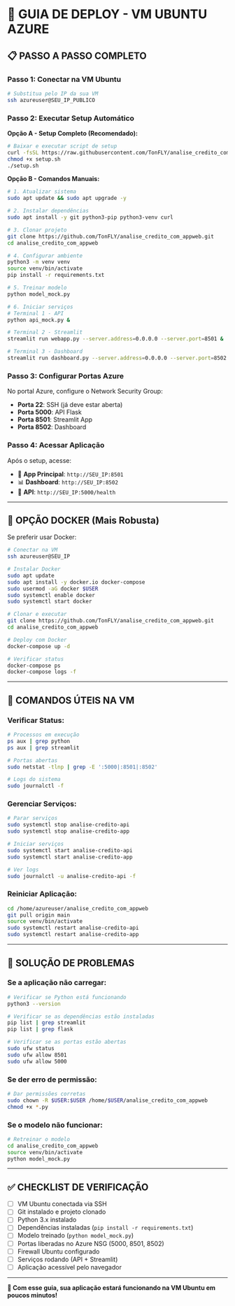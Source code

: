 # 🚀 GUIA DE DEPLOY - VM UBUNTU AZURE

## 📋 **PASSO A PASSO COMPLETO**

### **Passo 1: Conectar na VM Ubuntu**
```bash
# Substitua pelo IP da sua VM
ssh azureuser@SEU_IP_PUBLICO
```

### **Passo 2: Executar Setup Automático**

**Opção A - Setup Completo (Recomendado):**
```bash
# Baixar e executar script de setup
curl -fsSL https://raw.githubusercontent.com/TonFLY/analise_credito_com_appweb/main/ubuntu-setup.sh -o setup.sh
chmod +x setup.sh
./setup.sh
```

**Opção B - Comandos Manuais:**
```bash
# 1. Atualizar sistema
sudo apt update && sudo apt upgrade -y

# 2. Instalar dependências
sudo apt install -y git python3-pip python3-venv curl

# 3. Clonar projeto
git clone https://github.com/TonFLY/analise_credito_com_appweb.git
cd analise_credito_com_appweb

# 4. Configurar ambiente
python3 -m venv venv
source venv/bin/activate
pip install -r requirements.txt

# 5. Treinar modelo
python model_mock.py

# 6. Iniciar serviços
# Terminal 1 - API
python api_mock.py &

# Terminal 2 - Streamlit
streamlit run webapp.py --server.address=0.0.0.0 --server.port=8501 &

# Terminal 3 - Dashboard
streamlit run dashboard.py --server.address=0.0.0.0 --server.port=8502 &
```

### **Passo 3: Configurar Portas Azure**

No portal Azure, configure o Network Security Group:
- **Porta 22**: SSH (já deve estar aberta)
- **Porta 5000**: API Flask
- **Porta 8501**: Streamlit App
- **Porta 8502**: Dashboard

### **Passo 4: Acessar Aplicação**

Após o setup, acesse:
- 🏦 **App Principal**: `http://SEU_IP:8501`
- 📊 **Dashboard**: `http://SEU_IP:8502`
- 🔌 **API**: `http://SEU_IP:5000/health`

---

## 🐳 **OPÇÃO DOCKER (Mais Robusta)**

Se preferir usar Docker:

```bash
# Conectar na VM
ssh azureuser@SEU_IP

# Instalar Docker
sudo apt update
sudo apt install -y docker.io docker-compose
sudo usermod -aG docker $USER
sudo systemctl enable docker
sudo systemctl start docker

# Clonar e executar
git clone https://github.com/TonFLY/analise_credito_com_appweb.git
cd analise_credito_com_appweb

# Deploy com Docker
docker-compose up -d

# Verificar status
docker-compose ps
docker-compose logs -f
```

---

## 🔧 **COMANDOS ÚTEIS NA VM**

### **Verificar Status:**
```bash
# Processos em execução
ps aux | grep python
ps aux | grep streamlit

# Portas abertas
sudo netstat -tlnp | grep -E ':5000|:8501|:8502'

# Logs do sistema
sudo journalctl -f
```

### **Gerenciar Serviços:**
```bash
# Parar serviços
sudo systemctl stop analise-credito-api
sudo systemctl stop analise-credito-app

# Iniciar serviços
sudo systemctl start analise-credito-api
sudo systemctl start analise-credito-app

# Ver logs
sudo journalctl -u analise-credito-api -f
```

### **Reiniciar Aplicação:**
```bash
cd /home/azureuser/analise_credito_com_appweb
git pull origin main
source venv/bin/activate
sudo systemctl restart analise-credito-api
sudo systemctl restart analise-credito-app
```

---

## 🚨 **SOLUÇÃO DE PROBLEMAS**

### **Se a aplicação não carregar:**
```bash
# Verificar se Python está funcionando
python3 --version

# Verificar se as dependências estão instaladas
pip list | grep streamlit
pip list | grep flask

# Verificar se as portas estão abertas
sudo ufw status
sudo ufw allow 8501
sudo ufw allow 5000
```

### **Se der erro de permissão:**
```bash
# Dar permissões corretas
sudo chown -R $USER:$USER /home/$USER/analise_credito_com_appweb
chmod +x *.py
```

### **Se o modelo não funcionar:**
```bash
# Retreinar o modelo
cd analise_credito_com_appweb
source venv/bin/activate
python model_mock.py
```

---

## ✅ **CHECKLIST DE VERIFICAÇÃO**

- [ ] VM Ubuntu conectada via SSH
- [ ] Git instalado e projeto clonado
- [ ] Python 3.x instalado
- [ ] Dependências instaladas (`pip install -r requirements.txt`)
- [ ] Modelo treinado (`python model_mock.py`)
- [ ] Portas liberadas no Azure NSG (5000, 8501, 8502)
- [ ] Firewall Ubuntu configurado
- [ ] Serviços rodando (API + Streamlit)
- [ ] Aplicação acessível pelo navegador

---

**🎯 Com esse guia, sua aplicação estará funcionando na VM Ubuntu em poucos minutos!**
